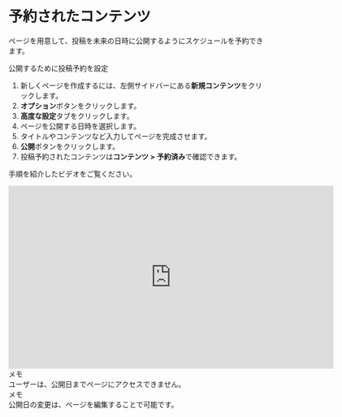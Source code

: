 # 予約されたコンテンツ
<!-- position: 5 -->

ページを用意して、投稿を未来の日時に公開するようにスケジュールを予約できます。

公開するために投稿予約を設定
1. 新しくページを作成するには、左側サイドバーにある**新規コンテンツ**をクリックします。
2.  **オプション**ボタンをクリックします。
3.  **高度な設定**タブをクリックします。
4. ページを公開する日時を選択します。
5. タイトルやコンテンツなど入力してページを完成させます。
6. **公開**ボタンをクリックします。
7. 投稿予約されたコンテンツは**コンテンツ > 予約済み**で確認できます。

手順を紹介したビデオをご覧ください。
<div class="videoWrapper">
	<iframe width="640" height="360" src="https://www.youtube.com/embed/3E8qhXbek5o?rel=0&amp;showinfo=0" frameborder="0" allow="accelerometer; autoplay; encrypted-media; gyroscope; picture-in-picture" allowfullscreen></iframe>
</div>

<div class="note">
<div class="title">メモ</div>
ユーザーは、公開日までページにアクセスできません。
</div>

<div class="note">
<div class="title">メモ</div>
公開日の変更は、ページを編集することで可能です。
</div>
